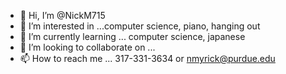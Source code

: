 - 👋 Hi, I’m @NickM715
- 👀 I’m interested in ...computer science, piano, hanging out
- 🌱 I’m currently learning ... computer science, japanese
- 💞️ I’m looking to collaborate on ...
- 📫 How to reach me ... 317-331-3634 or nmyrick@purdue.edu
<!---
NickM715/NickM715 is a ✨ special ✨ repository because its `README.md` (this file) appears on your GitHub profile.
You can click the Preview link to take a look at your changes.
--->
